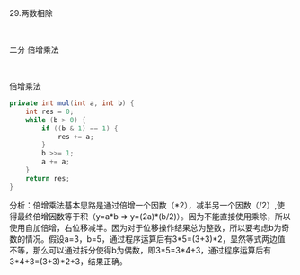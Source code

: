 29.两数相除

<br>

二分 倍增乘法

<br>

倍增乘法

```java
private int mul(int a, int b) {
    int res = 0;
    while (b > 0) {
        if ((b & 1) == 1) {
            res += a;
        }
        b >>= 1;
        a += a;
    }
    return res;
}
```

分析：倍增乘法基本思路是通过倍增一个因数（*2），减半另一个因数（/2）,使得最终倍增因数等于积（y=a\*b => y=(2a)\*(b/2)）。因为不能直接使用乘除，所以使用自加倍增，右位移减半。因为对于位移操作结果总为整数，所以要考虑b为奇数的情况。假设a=3，b=5，通过程序运算后有3\*5=(3+3)\*2，显然等式两边值不等，那么可以通过拆分使得b为偶数，即3\*5=3\*4+3，通过程序运算后有3\*4+3=(3+3)\*2+3，结果正确。